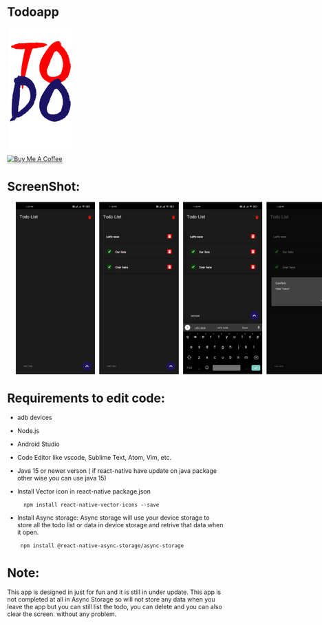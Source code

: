 # Todoapp
![Todo App](unused_image.png)

<a href="https://www.buymeacoffee.com/WraSinMeliodas" target="_blank"><img src="https://www.buymeacoffee.com/assets/img/custom_images/orange_img.png" alt="Buy Me A Coffee" style="height: 41px !important;width: 174px !important;box-shadow: 0px 3px 2px 0px rgba(190, 190, 190, 0.5) !important;-webkit-box-shadow: 0px 3px 2px 0px rgba(190, 190, 190, 0.5) !important;" ></a>

# ScreenShot:

<div style="display:flex; justify-content: space-between;">
<img src="app screen shot/Screenshot_2021-11-23-23-37-39-925_com.todoapp.jpg" alt="capture 1" style="width:200px; height:400px; float: left; margin-left:20px;">
<img src="app screen shot/Screenshot_2021-11-23-23-38-24-156_com.todoapp.jpg" alt="capture 1" style="width:200px; height:400px; float: left; margin-left:10px;">
<img src="app screen shot/Screenshot_2021-11-23-23-38-37-181_com.todoapp.jpg" alt="capture 1" style="width:200px; height:400px; float: left; margin-left:10px;">
<img src="app screen shot/Screenshot_2021-11-23-23-38-47-495_com.todoapp.jpg" alt="capture 1" style="width:200px; height:400px; float: left; margin-left:10px;">
</div>

# Requirements to edit code:

- adb devices
- Node.js
- Android Studio
- Code Editor like vscode, Sublime Text, Atom, Vim, etc.
- Java 15 or newer verson ( if react-native have update on java package other wise you can use java 15)

- Install Vector icon in react-native package.json

        npm install react-native-vector-icons --save
  
-  Install Async storage:
Async storage will use your device storage to store all the todo list or data in device storage and retrive that data when it open.

        npm install @react-native-async-storage/async-storage
        
# Note:
This app is designed in just for fun and it is still in under update. This app is not completed at all in Async Storage so will not store any data when you leave the app but you can still list the todo, you can delete and you can also clear the screen. without any problem.
